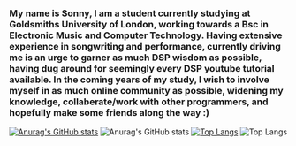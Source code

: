 ### My name is Sonny, I am a student currently studying at Goldsmiths University of London, working towards a Bsc in Electronic Music and Computer Technology. Having extensive experience in songwriting and performance, currently driving me is an urge to garner as much DSP wisdom as possible, having dug around for seemingly every DSP youtube tutorial available. In the coming years of my study, I wish to involve myself in as much online community as possible, widening my knowledge, collaberate/work with other programmers, and hopefully make some friends along the way :)

[![Anurag's GitHub stats](https://github-readme-stats.vercel.app/api?username=50NNY1)](https://github.com/anuraghazra/github-readme-stats)
![Anurag's GitHub stats](https://github-readme-stats.vercel.app/api?username=50NNY1&show_icons=true&theme=dracula)
[![Top Langs](https://github-readme-stats.vercel.app/api/top-langs/?username=50NNY1)](https://github.com/anuraghazra/github-readme-stats)
![Top Langs](https://github-readme-stats.vercel.app/api?username=50NNY1&show_icons=true&theme=dracula)

<!--
**50NNY1/50NNY1** is a ✨ _special_ ✨ repository because its `README.md` (this file) appears on your GitHub profile.

Here are some ideas to get you started:

- 🔭 I’m currently working on ...
- 🌱 I’m currently learning ...
- 👯 I’m looking to collaborate on ...
- 🤔 I’m looking for help with ...
- 💬 Ask me about ...
- 📫 How to reach me: ...
- 😄 Pronouns: ...
- ⚡ Fun fact: ...
-->
